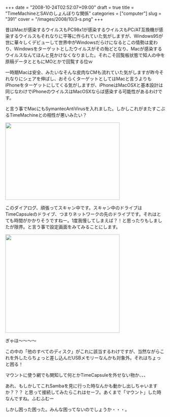 +++
date = "2008-10-24T02:52:07+09:00"
draft = true
title = "TimeMachineとSAVのしょんぼりな関係"
categories = ["computer"]
slug = "391"
cover = "/images/2008/10/3-s.png"
+++

昔はMacが感染するウイルスもPC98x1が感染するウイルスもPC/AT互換機が感染するウイルスもそれなりに平等に作られていた気がしますが、Windows95が世に華々しくデビューして世界中がWindowsだらけになるとこの情勢は変わり、Windowsをターゲットとしたウイルスがその殆どとなり、Macが感染するウイルスなんてほんと見かけなくなりました。それこそ回覧板状態で知人の中を原稿データとともにMOとかで回覧する位ｗ

一時期Macは安全、みたいなそんな皮肉なCMも流れていた気がしますが昨今それなりにシェアを伸ばし、おそらくターゲットとしてはMacと言うよりもiPhoneをターゲットにしてくる気がしますが、iPhoneはMacOSXと基本設計は同じなわけでiPhoneのウイルスはMacOSXならば感染する可能性があるわけです。

と言う事でMacにもSymantecAntiVirusを入れました。しかしこれがまたすこぶるTimeMachineとの相性が悪いみたい？

<p><img src="/images/2008/10/3-s.png" width="360" height="243" alt="" /></p>

このダイアログ、頑張ってスキャン中です。スキャン中のドライブはTimeCapsuleのドライブ、つまりネットワークの先のドライブです。それはとても時間がかかりそうですねー。1度我慢してしまえば？！と思ったりもしましたが限界。と言う事で設定画面をみてみることにします。

<p><img src="/images/2008/10/4-s.png" width="360" height="309" alt="" /></p>

ぎゃほ〜〜〜〜

この中の「他のすべてのディスク」がこれに該当するわけですが、当然ながらこれを外したらちょっと差し込んだUSBメモリーなんかも対象外。それはちょっと困る！

マウントに使う網でも関知して何とかTimeCapsuleを外せない物か、、、

あれ、もしかしてこれSambaを見に行った時なんかも動かし出しちゃいますか？？？
と思って接続してみたらこれはセーフ。あくまで「マウント」した時なんですね。ふむふむー

しかし困った困った。みんな困ってないのでしょうか・・・。

